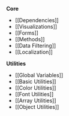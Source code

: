 **Core**
- [[Dependencies]]
- [[Visualizations]]
- [[Forms]]
- [[Methods]]
- [[Data Filtering]]
- [[Localization]]

**Utilities**
- [[Global Variables]]
- [[Basic Utilities]]
- [[Color Utilities]]
- [[Font Utilities]]
- [[Array Utilities]]
- [[Object Utilities]]
